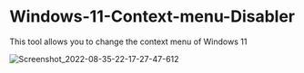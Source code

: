 # Windows-11-Context-menu-Disabler
This tool allows you to change the context menu of Windows 11

![Screenshot_2022-08-35-22-17-27-47-612](https://user-images.githubusercontent.com/89962566/185959279-0482777e-b684-4a27-aaf5-5d25dd7e9342.png)
